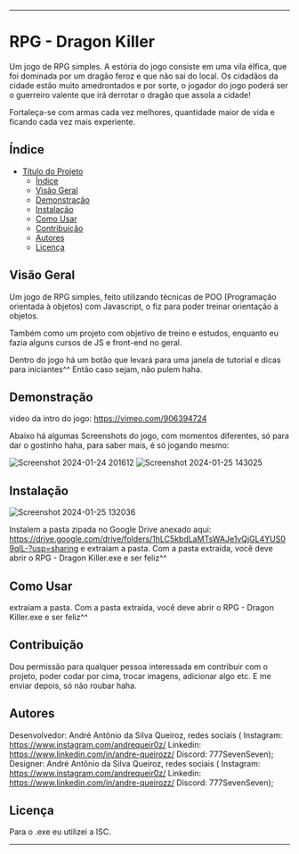 

---

# RPG - Dragon Killer

Um jogo de RPG simples. A estória do jogo consiste em uma vila élfica, que foi dominada por um dragão feroz e que não sai do local.
Os cidadãos da cidade estão muito amedrontados e por sorte, o jogador do jogo poderá ser o guerreiro valente que irá derrotar o dragão que assola a cidade!

Fortaleça-se com armas cada vez melhores, quantidade maior de vida e ficando cada vez mais experiente.

## Índice

- [Título do Projeto](#RPG---Dragon-Killer)
  - [Índice](#índice)
  - [Visão Geral](#visão-geral)
  - [Demonstração](#demonstração)
  - [Instalação](#instalação)
  - [Como Usar](#como-usar)
  - [Contribuição](#contribuição)
  - [Autores](#autores)
  - [Licença](#licença)

## Visão Geral

Um jogo de RPG simples, feito utilizando técnicas de POO (Programação orientada à objetos) com Javascript, o fiz para poder treinar orientação à objetos. 

Também como um projeto com objetivo de treino e estudos, enquanto eu fazia alguns cursos de JS e front-end no geral.

Dentro do jogo há um botão que levará para uma janela de tutorial e dicas para iniciantes^^ Então caso sejam, não pulem haha.

## Demonstração

video da intro do jogo: https://vimeo.com/906394724

Abaixo há algumas Screenshots do jogo, com momentos diferentes, só para dar o gostinho haha, para saber mais, é só jogando mesmo:

![Screenshot 2024-01-24 201612](https://github.com/777SevenSeven/RPG-Game-Dragon-Killer/assets/135830488/8fae30eb-242f-4816-8dcd-fd103c22ad71)
![Screenshot 2024-01-25 143025](https://github.com/777SevenSeven/RPG-Game-Dragon-Killer/assets/135830488/e532fcbf-50d2-4151-a6e1-63517237d416)

## Instalação

![Screenshot 2024-01-25 132036](https://github.com/777SevenSeven/RPG-Game-Dragon-Killer/assets/135830488/291a3373-36be-4c90-9dc8-6b836118e29f)

Instalem a pasta zipada no Google Drive anexado aqui: https://drive.google.com/drive/folders/1hLC5kbdLaMTsWAJe1vQjGL4YUS09qIL-?usp=sharing e extraiam a pasta. Com a pasta extraída, você deve abrir o RPG - Dragon Killer.exe e ser feliz^^

## Como Usar

extraiam a pasta. Com a pasta extraída, você deve abrir o RPG - Dragon Killer.exe e ser feliz^^

## Contribuição

Dou permissão para qualquer pessoa interessada em contribuir com o projeto, poder codar por cima, trocar imagens, adicionar algo etc. E me enviar depois, só não roubar haha.

## Autores

Desenvolvedor: André Antônio da Silva Queiroz, redes sociais ( 
Instagram: https://www.instagram.com/andrequeir0z/ 
Linkedin: https://www.linkedin.com/in/andre-queirozz/ 
Discord: 777SevenSeven);
Designer: André Antônio da Silva Queiroz, redes sociais ( 
Instagram: https://www.instagram.com/andrequeir0z/
Linkedin: https://www.linkedin.com/in/andre-queirozz/ 
Discord: 777SevenSeven);

## Licença

Para o .exe eu utilizei a ISC.

---
